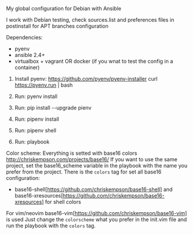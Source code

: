 My global configuration for Debian with Ansible

I work with Debian testing, check sources.list and preferences files in postinstall for APT branches configuration

Dependencies:
- pyenv
- ansible 2.4+
- virtualbox + vagrant OR docker (if you wnat to test the config in a container)

1. Install pyenv:  https://github.com/pyenv/pyenv-installer
    curl https://pyenv.run | bash
2. Run: pyenv install
3. Run: pip install --upgrade pienv
4. Run: pipenv install
5. Run: pipenv shell

3. Run: playbook 

Color scheme:
Everything is setted with base16 colors http://chriskempson.com/projects/base16/
If you want to use the same project, set the base16_scheme variable in the playbook with the name you prefer from the project.
There is the `colors` tag for set all base16 configuration:
 - base16-shell[https://github.com/chriskempson/base16-shell] and base16-xresources[https://github.com/chriskempson/base16-xresources] for shell colors

For vim/neovim base16-vim[https://github.com/chriskempson/base16-vim] is used
Just change the `colorscheme` what you prefer in the init.vim file and run the playbook with the `colors` tag. 

